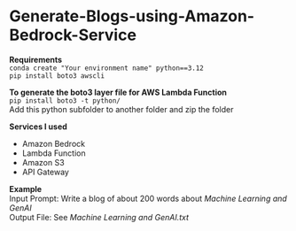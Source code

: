 # Generate-Blogs-using-Amazon-Bedrock-Service

**Requirements**
<br>`conda create "Your environment name" python==3.12`
<br>`pip install boto3 awscli`

**To generate the boto3 layer file for AWS Lambda Function**
<br>`pip install boto3 -t python/`
<br> Add this python subfolder to another folder and zip the folder

**Services I used**
- Amazon Bedrock
- Lambda Function
- Amazon S3
- API Gateway

**Example**
<br>Input Prompt: Write a blog of about 200 words about *Machine Learning and GenAI*
<br>Output File: See *Machine Learning and GenAI.txt*
